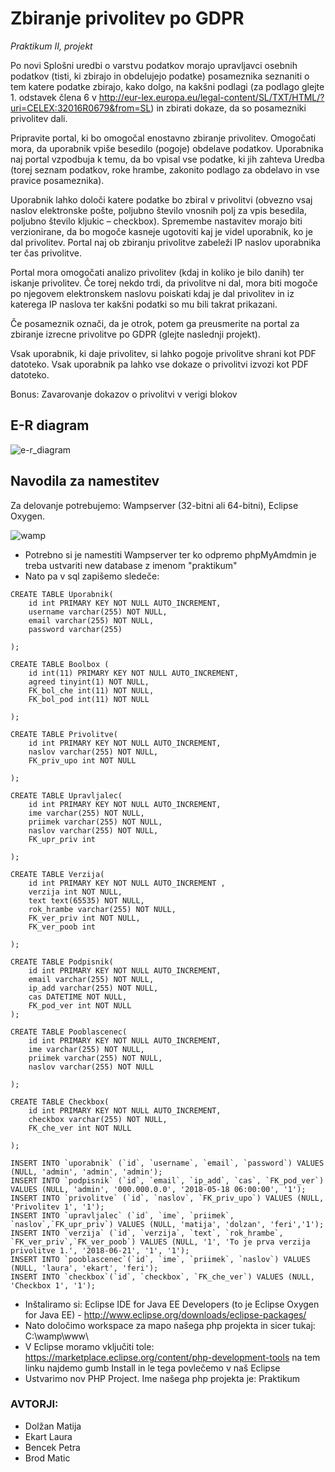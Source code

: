 # Zbiranje privolitev po GDPR
*Praktikum II, projekt*

Po novi Splošni uredbi o varstvu podatkov morajo upravljavci osebnih podatkov (tisti, ki zbirajo in obdelujejo podatke) posameznika seznaniti o tem katere podatke zbirajo, kako dolgo, na kakšni podlagi (za podlago glejte 1. odstavek člena 6 v http://eur-lex.europa.eu/legal-content/SL/TXT/HTML/?uri=CELEX:32016R0679&from=SL) in zbirati dokaze, da so posamezniki privolitev dali.

Pripravite portal, ki bo omogočal enostavno zbiranje privolitev. Omogočati mora, da uporabnik vpiše besedilo (pogoje) obdelave podatkov. Uporabnika naj portal vzpodbuja k temu, da bo vpisal vse podatke, ki jih zahteva Uredba (torej seznam podatkov, roke hrambe, zakonito podlago za obdelavo in vse pravice posameznika). 

Uporabnik lahko določi katere podatke bo zbiral v privolitvi (obvezno vsaj naslov elektronske pošte,  poljubno število vnosnih polj za vpis besedila, poljubno število kljukic – checkbox). Spremembe nastavitev morajo biti verzionirane, da bo mogoče kasneje ugotoviti kaj je videl uporabnik, ko je dal privolitev. Portal naj ob zbiranju privolitve zabeleži IP naslov uporabnika ter čas privolitve. 

Portal mora omogočati analizo privolitev (kdaj in koliko je bilo danih) ter iskanje privolitev. Če torej nekdo trdi, da privolitve ni dal, mora biti mogoče po njegovem elektronskem naslovu poiskati kdaj je dal privolitev in iz katerega IP naslova ter kakšni podatki so mu bili takrat prikazani. 

Če posameznik označi, da je otrok, potem ga preusmerite na portal za zbiranje izrecne privolitve po GDPR (glejte naslednji projekt).

Vsak uporabnik, ki daje privolitev, si lahko pogoje privolitve shrani kot PDF datoteko. Vsak uporabnik 
pa lahko vse dokaze o privolitvi izvozi kot PDF datoteko.

Bonus: Zavarovanje dokazov o privolitvi v verigi blokov


## E-R diagram
![e-r_diagram](https://user-images.githubusercontent.com/39340999/41291519-3752d570-6e50-11e8-8542-7def768cebc5.png)



## Navodila za namestitev
Za delovanje potrebujemo: Wampserver (32-bitni ali 64-bitni), Eclipse Oxygen.

![wamp](https://user-images.githubusercontent.com/39340895/41030763-4fec2602-697f-11e8-9bbe-b4211ddbf92f.png)

* Potrebno si je namestiti Wampserver ter ko odpremo phpMyAmdmin je treba ustvariti new database z imenom "praktikum" 
* Nato pa v sql zapišemo sledeče:
```
CREATE TABLE Uporabnik(
    id int PRIMARY KEY NOT NULL AUTO_INCREMENT,
    username varchar(255) NOT NULL,
    email varchar(255) NOT NULL,
    password varchar(255)
  
);

CREATE TABLE Boolbox (
	id int(11) PRIMARY KEY NOT NULL AUTO_INCREMENT,
  	agreed tinyint(1) NOT NULL,
  	FK_bol_che int(11) NOT NULL,
  	FK_bol_pod int(11) NOT NULL

);

CREATE TABLE Privolitve(
	id int PRIMARY KEY NOT NULL AUTO_INCREMENT,
	naslov varchar(255) NOT NULL,
	FK_priv_upo int NOT NULL
  
);

CREATE TABLE Upravljalec(	
	id int PRIMARY KEY NOT NULL AUTO_INCREMENT,
	ime varchar(255) NOT NULL,
	priimek varchar(255) NOT NULL,
	naslov varchar(255) NOT NULL,
	FK_upr_priv int
  
);

CREATE TABLE Verzija(
	id int PRIMARY KEY NOT NULL AUTO_INCREMENT ,
	verzija int NOT NULL,
	text text(65535) NOT NULL,
 	rok_hrambe varchar(255) NOT NULL,
	FK_ver_priv int NOT NULL,
	FK_ver_poob int
  
);

CREATE TABLE Podpisnik(
	id int PRIMARY KEY NOT NULL AUTO_INCREMENT,
	email varchar(255) NOT NULL,
	ip_add varchar(255) NOT NULL,
	cas DATETIME NOT NULL,
	FK_pod_ver int NOT NULL
);

CREATE TABLE Pooblascenec(	
	id int PRIMARY KEY NOT NULL AUTO_INCREMENT,
	ime varchar(255) NOT NULL,
	priimek varchar(255) NOT NULL,
	naslov varchar(255) NOT NULL
  
);

CREATE TABLE Checkbox(	
	id int PRIMARY KEY NOT NULL AUTO_INCREMENT,
	checkbox varchar(255) NOT NULL,
	FK_che_ver int NOT NULL
  
);

INSERT INTO `uporabnik` (`id`, `username`, `email`, `password`) VALUES (NULL, 'admin', 'admin', 'admin');
INSERT INTO `podpisnik` (`id`, `email`, `ip_add`, `cas`, `FK_pod_ver`) VALUES (NULL, 'admin', '000.000.0.0', '2018-05-18 06:00:00', '1');
INSERT INTO `privolitve` (`id`, `naslov`, `FK_priv_upo`) VALUES (NULL, 'Privolitev 1', '1');
INSERT INTO `upravljalec` (`id`, `ime`, `priimek`, `naslov`,`FK_upr_priv`) VALUES (NULL, 'matija', 'dolzan', 'feri','1');
INSERT INTO `verzija` (`id`, `verzija`, `text`, `rok_hrambe`, `FK_ver_priv`,`FK_ver_poob`) VALUES (NULL, '1', 'To je prva verzija privolitve 1.', '2018-06-21', '1', '1');
INSERT INTO `pooblascenec`(`id`, `ime`, `priimek`, `naslov`) VALUES (NULL, 'laura', 'ekart', 'feri');
INSERT INTO `checkbox`(`id`, `checkbox`, `FK_che_ver`) VALUES (NULL, 'Checkbox 1', '1');
```

* Inštaliramo si: Eclipse IDE for Java EE Developers (to je Eclipse Oxygen for Java EE) - http://www.eclipse.org/downloads/eclipse-packages/
* Nato določimo workspace za mapo našega php projekta in sicer tukaj: C:\wamp\www\
* V Eclipse moramo vključiti tole: https://marketplace.eclipse.org/content/php-development-tools na tem linku najdemo gumb Install in le tega povlečemo v naš Eclipse
* Ustvarimo nov PHP Project. Ime našega php projekta je: Praktikum



### AVTORJI:
* Dolžan Matija 
* Ekart Laura
* Bencek Petra
* Brod Matic

